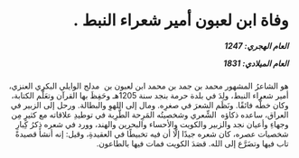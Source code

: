 <h1 dir="rtl">وفاة ابن لعبون أمير شعراء النبط .</h1>

<h5 dir="rtl">العام الهجري:  1247

العام الميلادي: 1831

</h5>

<p dir="rtl">هو الشاعرُ المشهور محمد بن جمد بن محمد ابن لعبون بن  مدلج الوايلي البكري العنزي، أمير شعراء النبط، ولِدَ في بلدة حرمة بنجد سنة 1205هـ وحَفِظَ بها القرآن وتعَلَّم الكتابة، وكان خطُّه فائقًا. ونَظَم الشعرَ في صغرِه. ومال إلى اللهوِ والبطالة. ورحل إلى الزبير في العراق، ساعده ذكاؤه  الشِّعري وشخصيتُه المَرِحة الطَّرِبة في توطيدِ علاقاته مع كثيرٍ مِن وجهاءِ وأعيان نجد والزبير والكويت والأحساء والبحرين والهند، وورد في شعره ذِكرُ كِبارِ شخصيات عصره، كان شعره جيدًا إلَّا أن فيه تخبيطًا في العقيدةِ، وقيل: إنه أنشأ قصيدةً تاب فيها وتضَرَّع إلى الله. قصَدَ الكويت فمات فيها بالطاعون.</p></br>
